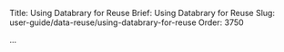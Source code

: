 Title: Using Databrary for Reuse
Brief: Using Databrary for Reuse
Slug: user-guide/data-reuse/using-databrary-for-reuse
Order: 3750

...

